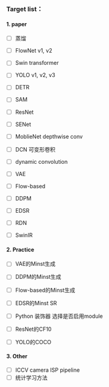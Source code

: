 ### Target list：

#### 1. paper

* [ ] 蒸馏
* [ ] FlowNet v1, v2
* [ ] Swin transformer
* [ ] YOLO v1, v2, v3
* [ ] DETR
* [ ] SAM
* [ ] ResNet
* [ ] SENet
* [ ] MoblieNet  depthwise conv
* [ ] DCN 可变形卷积
* [ ] dynamic convolution
* [ ] VAE
* [ ] Flow-based
* [ ] DDPM
* [ ] EDSR
* [ ] RDN
* [ ] SwinIR



#### 2. Practice

* [ ] VAE的Minst生成
* [ ] DDPM的Minst生成
* [ ] Flow-based的Minst生成
* [ ] EDSR的Minst SR
* [ ] Python 装饰器 选择是否启用module
* [ ] ResNet的CF10
* [ ] YOLO的COCO



#### 3. Other

* [ ] ICCV camera ISP pipeline
* [ ] 统计学习方法
